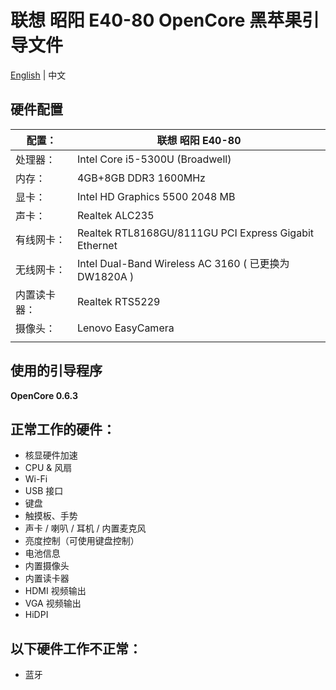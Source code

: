 # 联想 昭阳 E40-80 OpenCore 黑苹果引导文件

[English](README.md) | 中文

## 硬件配置

| 配置：       | 联想 昭阳 E40-80                                      |
| ------------ | ----------------------------------------------------- |
| 处理器：     | Intel Core i5-5300U (Broadwell)                       |
| 内存：       | 4GB+8GB DDR3 1600MHz                                  |
| 显卡：       | Intel HD Graphics 5500 2048 MB                        |
| 声卡：       | Realtek ALC235                                        |
| 有线网卡：   | Realtek RTL8168GU/8111GU PCI Express Gigabit Ethernet |
| 无线网卡：   | Intel Dual-Band Wireless AC 3160 ( 已更换为DW1820A )  |
| 内置读卡器： | Realtek RTS5229                                       |
| 摄像头：     | Lenovo EasyCamera                                     |
|              |                                                       |

## 使用的引导程序

**OpenCore 0.6.3**



## 正常工作的硬件：

- 核显硬件加速
- CPU & 风扇
- Wi-Fi 
- USB 接口
- 键盘
- 触摸板、手势
- 声卡 / 喇叭 / 耳机 / 内置麦克风
- 亮度控制（可使用键盘控制）
- 电池信息
- 内置摄像头
- 内置读卡器
- HDMI 视频输出
- VGA 视频输出
- HiDPI



## 以下硬件工作不正常：

- 蓝牙

  



